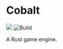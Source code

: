 # Cobalt

[![](https://tokei.rs/b1/github/XAMPPRocky/tokei?category=code)](https://github.com/AHL00/Cobalt)
![Build](https://github.com/AHL00/Cobalt/actions/workflows/rust.yml/badge.svg)

A Rust game engine.